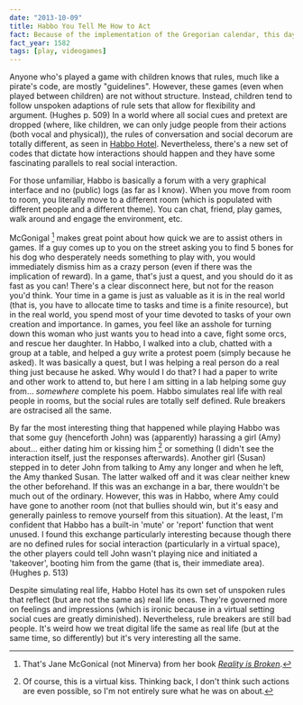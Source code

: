 ```yaml
---
date: "2013-10-09"
title: Habbo You Tell Me How to Act
fact: Because of the implementation of the Gregorian calendar, this day does not exist in this year in Italy, Poland, Portugal and Spain.
fact_year: 1582
tags: [play, videogames]
---
```


Anyone who's played a game with children knows that rules, much like a pirate's code, are mostly "guidelines". However, these games (even when played between children) are not without structure. Instead, children tend to follow unspoken adaptions of rule sets that allow for flexibility and argument. (Hughes p. 509) In a world where all social cues and pretext are dropped (where, like children, we can only judge people from their actions (both vocal and physical)), the rules of conversation and social decorum are totally different, as seen in [Habbo Hotel](http://www.habbo.com). Nevertheless, there's a new set of codes that dictate how interactions should happen and they have some fascinating parallels to real social interaction.

For those unfamiliar, Habbo is basically a forum with a very graphical interface and no (public) logs (as far as I know). When you move from room to room, you literally move to a different room (which is populated with different people and a different theme). You can chat, friend, play games, walk around and engage the environment, etc.

McGonigal [^1] makes great point about how quick we are to assist others in games. If a guy comes up to you on the street asking you to find 5 bones for his dog who desperately needs something to play with, you would immediately dismiss him as a crazy person (even if there was the implication of reward). In a game, that's just a quest, and you should do it as fast as you can! There's a clear disconnect here, but not for the reason you'd think. Your time in a game is just as valuable as it is in the real world (that is, you have to allocate time to tasks and time is a finite resource), but in the real world, you spend most of your time devoted to tasks of your own creation and importance. In games, you feel like an asshole for turning down this woman who just wants you to head into a cave, fight some orcs, and rescue her daughter. In Habbo, I walked into a club, chatted with a group at a table, and helped a guy write a protest poem (simply because he asked). It was basically a quest, but I was helping a real person do a real thing just because he asked. Why would I do that? I had a paper to write and other work to attend to, but here I am sitting in a lab helping some guy from... _somewhere_ complete his poem. Habbo simulates real life with real people in rooms, but the social rules are totally self defined. Rule breakers are ostracised all the same.

By far the most interesting thing that happened while playing Habbo was that some guy (henceforth John) was (apparently) harassing a girl (Amy) about... either dating him or kissing him [^2] or something (I didn't see the interaction itself, just the responses afterwards). Another girl (Susan) stepped in to deter John from talking to Amy any longer and when he left, the Amy thanked Susan. The latter walked off and it was clear neither knew the other beforehand. If this was an exchange in a bar, there wouldn't be much out of the ordinary. However, this was in Habbo, where Amy could have gone to another room (not that bullies should win, but it's easy and generally painless to remove yourself from this situation). At the least, I'm confident that Habbo has a built-in 'mute' or 'report' function that went unused. I found this exchange particularly interesting because though there are no defined rules for social interaction (particularly in a virtual space), the other players could tell John wasn't playing nice and initiated a 'takeover', booting him from the game (that is, their immediate area). (Hughes p. 513)

Despite simulating real life, Habbo Hotel has its own set of unspoken rules that reflect (but are not the same as) real life ones. They're governed more on feelings and impressions (which is ironic because in a virtual setting social cues are greatly diminished). Nevertheless, rule breakers are still bad people. It's weird how we treat digital life the same as real life (but at the same time, so differently) but it's very interesting all the same.

[^1]: That's Jane McGonical (not Minerva) from her book [_Reality is Broken_](http://www.amazon.com/Reality-Is-Broken-Better-Change/dp/0143120611).
[^2]: Of course, this is a virtual kiss. Thinking back, I don't think such actions are even possible, so I'm not entirely sure what he was on about.
